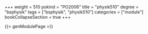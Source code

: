 +++
weight = 510
pokind = "PO2006"
title = "physik510"
degree = "bsphysik"
tags = ["bsphysik", "physik510"]
categories = ["module"]
bookCollapseSection = true
+++

{{< genModulePage >}}
